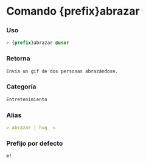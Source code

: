 # Comando {prefix}abrazar

### Uso
```css
> {prefix}abrazar @user
```

### Retorna
```md
Envía un gif de dos personas abrazándose.
```

### Categoría
```md
Entretenimiento
```

### Alias
```md
> abrazar | hug  <
```

### Prefijo por defecto
```css
m!
```